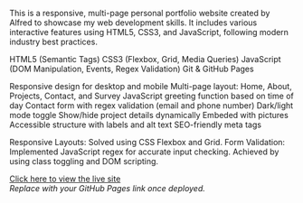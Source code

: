 
This is a responsive, multi-page personal portfolio website created by Alfred to showcase my web development skills. It includes various interactive features using HTML5, CSS3, and JavaScript, following modern industry best practices.

HTML5 (Semantic Tags)
CSS3 (Flexbox, Grid, Media Queries)
JavaScript (DOM Manipulation, Events, Regex Validation)
Git & GitHub Pages


Responsive design for desktop and mobile
Multi-page layout: Home, About, Projects, Contact, and Survey
JavaScript greeting function based on time of day
Contact form with regex validation (email and phone number)
Dark/light mode toggle
Show/hide project details dynamically
Embeded with pictures
Accessible structure with labels and alt text
SEO-friendly meta tags


Responsive Layouts: Solved using CSS Flexbox and Grid.
Form Validation: Implemented JavaScript regex for accurate input checking.
Achieved by using class toggling and DOM scripting.

[Click here to view the live site](https://github.com/yourusername)  
_Replace with your GitHub Pages link once deployed._


